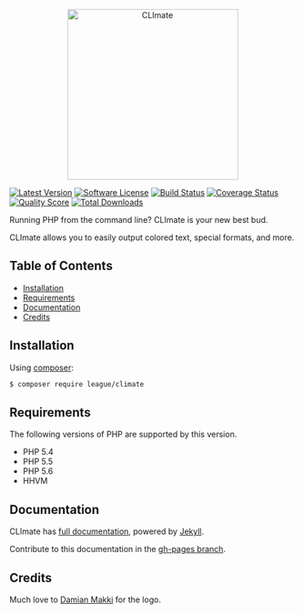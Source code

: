 <p align="center"><img src="http://climate.thephpleague.com/img/CLImate_Blink.gif" width="300" alt="CLImate" /></p>

[![Latest Version](https://img.shields.io/github/release/thephpleague/climate.svg?style=flat)](https://github.com/thephpleague/climate/releases)
[![Software License](https://img.shields.io/badge/license-MIT-brightgreen.svg?style=flat)](LICENSE.md)
[![Build Status](https://img.shields.io/travis/thephpleague/climate/master.svg?style=flat)](https://travis-ci.org/thephpleague/climate)
[![Coverage Status](https://img.shields.io/scrutinizer/coverage/g/thephpleague/climate.svg?style=flat)](https://scrutinizer-ci.com/g/thephpleague/climate/code-structure)
[![Quality Score](https://img.shields.io/scrutinizer/g/thephpleague/climate.svg?style=flat)](https://scrutinizer-ci.com/g/thephpleague/climate)
[![Total Downloads](https://img.shields.io/packagist/dt/league/climate.svg?style=flat)](https://packagist.org/packages/league/climate)

Running PHP from the command line? CLImate is your new best bud.

CLImate allows you to easily output colored text, special formats, and more.

## Table of Contents

+ [Installation](#installation)
+ [Requirements](#requirements)
+ [Documentation](#documentation)
+ [Credits](#credits)

## Installation

Using [composer](https://packagist.org/packages/league/climate):

```bash
$ composer require league/climate
```

## Requirements

The following versions of PHP are supported by this version.

+ PHP 5.4
+ PHP 5.5
+ PHP 5.6
+ HHVM

## Documentation

CLImate has [full documentation](http://climate.thephpleague.com), powered by [Jekyll](http://jekyllrb.com/).

Contribute to this documentation in the [gh-pages branch](https://github.com/thephpleague/climate/tree/gh-pages/).

## Credits

Much love to [Damian Makki](https://dribbble.com/damianmakki) for the logo.
